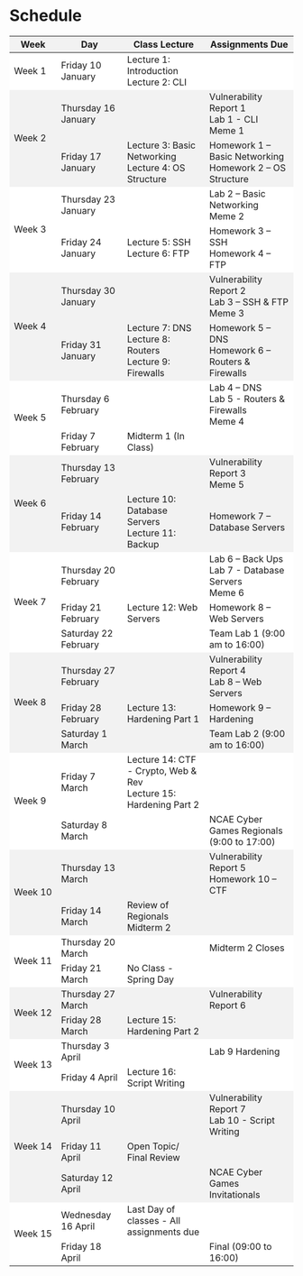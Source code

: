 # Schedule


<style>
    .even-row {
        background-color: #f2f2f2 !important;
    }
    .odd-row {
        background-color: #ffffff !important;
    }
    .no-wrap {
        white-space: nowrap;
    }
    li {
        list-style-type: none;
    }
</style>
<table cellpadding="5" cellspacing="0" style="border-collapse: collapse; width: 100%;">
    <thead>
         <tr class="even-row">
            <th>Week</th>
            <th>Day</th>
            <th>Class Lecture</th>
            <th>Assignments Due</th>
        </tr>
    </thead>
    <tbody>
        <tr class="odd-row">
            <td rowspan="1" class="no-wrap">Week 1</td>
            <td>Friday 10 January</td>
            <td>
                <li>Lecture 1: Introduction</li>
                <li>Lecture 2: CLI</li>
            <td></td>
        </tr>
        <tr class="even-row">
            <td rowspan="2" class="no-wrap">Week 2</td>
            <td>Thursday 16 January</td>
            <td></td>
            <td>
                <li>Vulnerability Report 1</li>
                <li>Lab 1 - CLI</li> 
                <li>Meme 1</li>
            </td>
        </tr>
        <tr class="even-row">
            <td>Friday 17 January</td>
            <td>
                <li>Lecture 3: Basic Networking</li>
                <li>Lecture 4: OS Structure</li>
            </td>
            <td>
                <li>Homework 1 – Basic Networking</li>
                <li>Homework 2 – OS Structure</li>
            </td>
        </tr>
        <tr class="odd-row">
            <td rowspan="2" class="no-wrap">Week 3</td>
            <td>Thursday 23 January</td>
            <td></td>
            <td>
                <li>Lab 2 – Basic Networking</li>
                <li>Meme 2</li>
            </td>
        </tr>
        <tr class="odd-row">
            <td>Friday 24 January</td>
            <td>
                <li>Lecture 5: SSH</li>
                <li>Lecture 6: FTP</li>
            </td>
            <td>
                <li>Homework 3 – SSH</li>
                <li>Homework 4 – FTP</li>
            </td>
        </tr>
         <tr class="even-row">
            <td rowspan="2" class="no-wrap">Week 4</td>
            <td>Thursday 30 January</td>
            <td></td>
            <td>
                <li>Vulnerability Report 2</li>
                <li>Lab 3 – SSH & FTP</li>
                <li>Meme 3</li>
            </td>
        </tr>
         <tr class="even-row">
            <td>Friday 31 January</td>
            <td>
                <li>Lecture 7: DNS</li>
                <li>Lecture 8: Routers</li>
                <li>Lecture 9: Firewalls</li>
            </td>
            <td>
                <li>Homework 5 – DNS</li>
                <li>Homework 6 – Routers & Firewalls</li>
            </td>
        </tr>
        <tr class="odd-row">
            <td rowspan="2" class="no-wrap">Week 5</td>
            <td>Thursday 6 February</td>
            <td></td>
            <td>
                <li>Lab 4 – DNS</li>
                <li>Lab 5 - Routers & Firewalls</li>
                <li>Meme 4</li>
            </td>
        </tr>
        <tr class="odd-row">
            <td>Friday 7 February</td>
            <td>
                <li>Midterm 1 (In Class)</li>
            </td>
            <td></td>
        </tr>
         <tr class="even-row">
            <td rowspan="2" class="no-wrap">Week 6</td>
            <td>Thursday 13 February</td>
            <td></td>
            <td>
                <li>Vulnerability Report 3</li>
                <li>Meme 5</li>
            </td>
        </tr>
         <tr class="even-row">
            <td>Friday 14 February</td>
            <td>
                <li>Lecture 10: Database Servers</li>
                <li>Lecture 11: Backup</li>
            </td>
            <td>
                <li>Homework 7 – Database Servers</li>
            </td>
        </tr>
        <tr class="odd-row">
            <td rowspan="3" class="no-wrap">Week 7</td>
            <td>Thursday 20 February</td>
            <td></td>
            <td>
                <li>Lab 6 – Back Ups</li>
                <li>Lab 7 - Database Servers</li>
                <li>Meme 6</li>
            </td>
        </tr>
        <tr class="odd-row">
            <td>Friday 21 February</td>
            <td>
                <li>Lecture 12: Web Servers</li>
            </td>
            <td>
                <li>Homework 8 – Web Servers</li>
            </td>
        </tr>
        <tr class="odd-row">
            <td>Saturday 22 February</td>
            <td></td>
            <td>
                <li>Team Lab 1 (9:00 am to 16:00)</li>
            </td>
        </tr>
         <tr class="even-row">
            <td rowspan="3" class="no-wrap">Week 8</td>
            <td>Thursday 27 February</td>
            <td></td>
            <td>
                <li>Vulnerability Report 4</li>
                <li>Lab 8 – Web Servers</li>
            </td>
        </tr>
         <tr class="even-row">
            <td>Friday 28 February</td>
            <td>
                <li>Lecture 13: Hardening Part 1</li>
            </td>
            <td>
                <li>Homework 9 – Hardening</li>
            </td>
        </tr>
         <tr class="even-row">
            <td>Saturday 1 March</td>
            <td></td>
            <td>
                <li>Team Lab 2 (9:00 am to 16:00)</li>
            </td>
        </tr>
        <tr class="odd-row">
         <td rowspan="2" class="no-wrap">Week 9</td>
            <td>Friday 7 March</td>
            <td>
                <li>Lecture 14: CTF - Crypto, Web & Rev</li>
                <li>Lecture 15: Hardening Part 2</li>
            </td>
            <td></td>
        </tr>
        <tr class="odd-row">
            <td>Saturday 8 March</td>
            <td></td>
            <td>
                <li>NCAE Cyber Games Regionals (9:00 to 17:00)</li>
            </td>
        </tr>
         <tr class="even-row">
            <td rowspan="2" class="no-wrap">Week 10</td>
            <td>Thursday 13 March</td>
            <td></td>
            <td>
                <li>Vulnerability Report 5</li>
                <li>Homework 10 – CTF</li>
            </td>
        </tr>
         <tr class="even-row">
            <td>Friday 14 March</td>
            <td>
                <li>Review of Regionals</li>
                <li>Midterm 2</li>
            </td>
            <td></td>
        </tr>
        <tr class="odd-row">
            <td rowspan="2" class="no-wrap">Week 11</td>
            <td>Thursday 20 March</td>
             <td></td>
            <td>
                <li>Midterm 2 Closes</li>
            </td>
        </tr>
        <tr class="odd-row">
            <td>Friday 21 March</td>
            <td>
                <li>No Class - Spring Day</li>
            </td>
            <td></td>
        </tr>
         <tr class="even-row">
            <td rowspan="2" class="no-wrap">Week 12</td>
            <td>Thursday 27 March</td>
            <td></td>
            <td>
                <li>Vulnerability Report 6</li>
            </td>
        </tr>
         <tr class="even-row">
            <td>Friday 28 March</td>
            <td>
                <li>Lecture 15: Hardening Part 2</li>
            </td>
            <td></td>
        </tr>
        <tr class="odd-row">
            <td rowspan="2" class="no-wrap">Week 13</td>
            <td>Thursday 3 April</td>
            <td></td>
            <td>
                <li>Lab 9 Hardening</li>
            </td>
        </tr>
        <tr class="odd-row">
            <td>Friday 4 April</td>
            <td>
                <li>Lecture 16: Script Writing</li>
            </td>
            <td></td>
        </tr>
         <tr class="even-row">
            <td rowspan="3" class="no-wrap">Week 14</td>
            <td>Thursday 10 April</td>
            <td></td>
            <td>
                <li>Vulnerability Report 7</li>
                <li>Lab 10 - Script Writing</li>
            </td>
        </tr>
         <tr class="even-row">
            <td>Friday 11 April</td>
            <td>
                <li>Open Topic/ Final Review</li>
            </td>
            <td></td>
        </tr>
         <tr class="even-row">
            <td>Saturday 12 April</td>
            <td></td>
            <td>
                <li>NCAE Cyber Games Invitationals</li>
            </td>
        </tr>
        <tr class="odd-row">
            <td rowspan="2" class="no-wrap">Week 15</td>
            <td>Wednesday 16 April</td>
            <td>
                <li>Last Day of classes - All assignments due</li>
            </td>
            <td></td>
        </tr>
        <tr class="odd-row">
            <td>Friday 18 April</td>
            <td></td>
            <td>
                <li>Final (09:00 to 16:00)</li>
            </td>
        </tr>
    </tbody>
</table>

